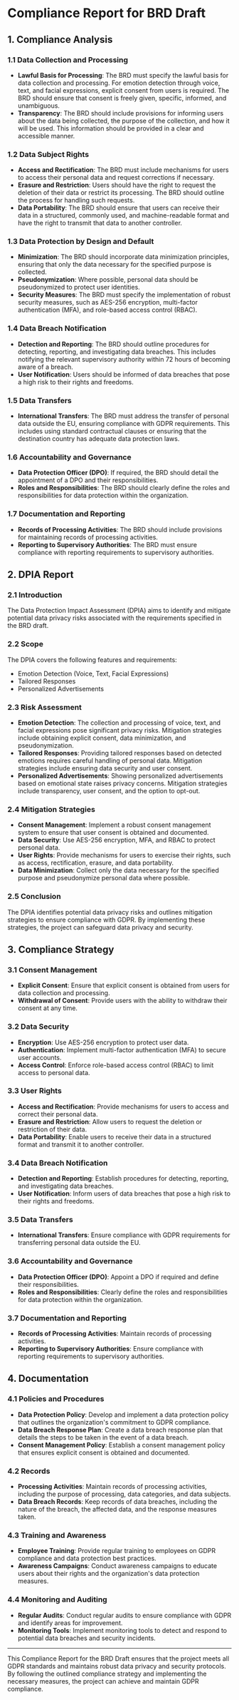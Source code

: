 # Compliance Report for BRD Draft

## 1. Compliance Analysis

### 1.1 Data Collection and Processing
- **Lawful Basis for Processing**: The BRD must specify the lawful basis for data collection and processing. For emotion detection through voice, text, and facial expressions, explicit consent from users is required. The BRD should ensure that consent is freely given, specific, informed, and unambiguous.
- **Transparency**: The BRD should include provisions for informing users about the data being collected, the purpose of the collection, and how it will be used. This information should be provided in a clear and accessible manner.

### 1.2 Data Subject Rights
- **Access and Rectification**: The BRD must include mechanisms for users to access their personal data and request corrections if necessary.
- **Erasure and Restriction**: Users should have the right to request the deletion of their data or restrict its processing. The BRD should outline the process for handling such requests.
- **Data Portability**: The BRD should ensure that users can receive their data in a structured, commonly used, and machine-readable format and have the right to transmit that data to another controller.

### 1.3 Data Protection by Design and Default
- **Minimization**: The BRD should incorporate data minimization principles, ensuring that only the data necessary for the specified purpose is collected.
- **Pseudonymization**: Where possible, personal data should be pseudonymized to protect user identities.
- **Security Measures**: The BRD must specify the implementation of robust security measures, such as AES-256 encryption, multi-factor authentication (MFA), and role-based access control (RBAC).

### 1.4 Data Breach Notification
- **Detection and Reporting**: The BRD should outline procedures for detecting, reporting, and investigating data breaches. This includes notifying the relevant supervisory authority within 72 hours of becoming aware of a breach.
- **User Notification**: Users should be informed of data breaches that pose a high risk to their rights and freedoms.

### 1.5 Data Transfers
- **International Transfers**: The BRD must address the transfer of personal data outside the EU, ensuring compliance with GDPR requirements. This includes using standard contractual clauses or ensuring that the destination country has adequate data protection laws.

### 1.6 Accountability and Governance
- **Data Protection Officer (DPO)**: If required, the BRD should detail the appointment of a DPO and their responsibilities.
- **Roles and Responsibilities**: The BRD should clearly define the roles and responsibilities for data protection within the organization.

### 1.7 Documentation and Reporting
- **Records of Processing Activities**: The BRD should include provisions for maintaining records of processing activities.
- **Reporting to Supervisory Authorities**: The BRD must ensure compliance with reporting requirements to supervisory authorities.

## 2. DPIA Report

### 2.1 Introduction
The Data Protection Impact Assessment (DPIA) aims to identify and mitigate potential data privacy risks associated with the requirements specified in the BRD draft.

### 2.2 Scope
The DPIA covers the following features and requirements:
- Emotion Detection (Voice, Text, Facial Expressions)
- Tailored Responses
- Personalized Advertisements

### 2.3 Risk Assessment
- **Emotion Detection**: The collection and processing of voice, text, and facial expressions pose significant privacy risks. Mitigation strategies include obtaining explicit consent, data minimization, and pseudonymization.
- **Tailored Responses**: Providing tailored responses based on detected emotions requires careful handling of personal data. Mitigation strategies include ensuring data security and user consent.
- **Personalized Advertisements**: Showing personalized advertisements based on emotional state raises privacy concerns. Mitigation strategies include transparency, user consent, and the option to opt-out.

### 2.4 Mitigation Strategies
- **Consent Management**: Implement a robust consent management system to ensure that user consent is obtained and documented.
- **Data Security**: Use AES-256 encryption, MFA, and RBAC to protect personal data.
- **User Rights**: Provide mechanisms for users to exercise their rights, such as access, rectification, erasure, and data portability.
- **Data Minimization**: Collect only the data necessary for the specified purpose and pseudonymize personal data where possible.

### 2.5 Conclusion
The DPIA identifies potential data privacy risks and outlines mitigation strategies to ensure compliance with GDPR. By implementing these strategies, the project can safeguard data privacy and security.

## 3. Compliance Strategy

### 3.1 Consent Management
- **Explicit Consent**: Ensure that explicit consent is obtained from users for data collection and processing.
- **Withdrawal of Consent**: Provide users with the ability to withdraw their consent at any time.

### 3.2 Data Security
- **Encryption**: Use AES-256 encryption to protect user data.
- **Authentication**: Implement multi-factor authentication (MFA) to secure user accounts.
- **Access Control**: Enforce role-based access control (RBAC) to limit access to personal data.

### 3.3 User Rights
- **Access and Rectification**: Provide mechanisms for users to access and correct their personal data.
- **Erasure and Restriction**: Allow users to request the deletion or restriction of their data.
- **Data Portability**: Enable users to receive their data in a structured format and transmit it to another controller.

### 3.4 Data Breach Notification
- **Detection and Reporting**: Establish procedures for detecting, reporting, and investigating data breaches.
- **User Notification**: Inform users of data breaches that pose a high risk to their rights and freedoms.

### 3.5 Data Transfers
- **International Transfers**: Ensure compliance with GDPR requirements for transferring personal data outside the EU.

### 3.6 Accountability and Governance
- **Data Protection Officer (DPO)**: Appoint a DPO if required and define their responsibilities.
- **Roles and Responsibilities**: Clearly define the roles and responsibilities for data protection within the organization.

### 3.7 Documentation and Reporting
- **Records of Processing Activities**: Maintain records of processing activities.
- **Reporting to Supervisory Authorities**: Ensure compliance with reporting requirements to supervisory authorities.

## 4. Documentation

### 4.1 Policies and Procedures
- **Data Protection Policy**: Develop and implement a data protection policy that outlines the organization's commitment to GDPR compliance.
- **Data Breach Response Plan**: Create a data breach response plan that details the steps to be taken in the event of a data breach.
- **Consent Management Policy**: Establish a consent management policy that ensures explicit consent is obtained and documented.

### 4.2 Records
- **Processing Activities**: Maintain records of processing activities, including the purpose of processing, data categories, and data subjects.
- **Data Breach Records**: Keep records of data breaches, including the nature of the breach, the affected data, and the response measures taken.

### 4.3 Training and Awareness
- **Employee Training**: Provide regular training to employees on GDPR compliance and data protection best practices.
- **Awareness Campaigns**: Conduct awareness campaigns to educate users about their rights and the organization's data protection measures.

### 4.4 Monitoring and Auditing
- **Regular Audits**: Conduct regular audits to ensure compliance with GDPR and identify areas for improvement.
- **Monitoring Tools**: Implement monitoring tools to detect and respond to potential data breaches and security incidents.

---

This Compliance Report for the BRD Draft ensures that the project meets all GDPR standards and maintains robust data privacy and security protocols. By following the outlined compliance strategy and implementing the necessary measures, the project can achieve and maintain GDPR compliance.